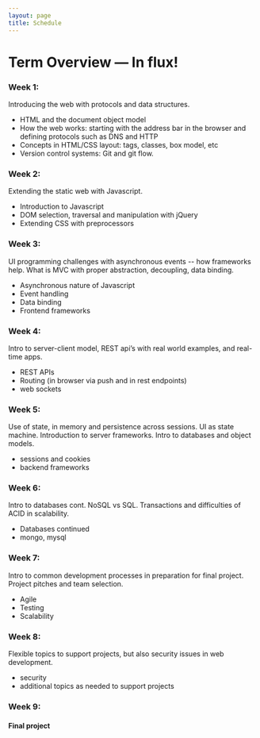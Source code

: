 ```yaml
---
layout: page
title: Schedule
---
```


# Term Overview — In flux!

### Week 1: ###
Introducing the web with protocols and data structures.  

  - HTML and the document object model
  - How the web works:  starting with the address bar in the browser and defining protocols such as DNS and HTTP
  - Concepts in HTML/CSS layout:  tags, classes, box model, etc
  - Version control systems: Git and git flow.


### Week 2: ###
Extending the static web with Javascript.

  - Introduction to Javascript
  - DOM selection, traversal and manipulation with jQuery
  - Extending CSS with preprocessors


### Week 3: ###
UI programming challenges with asynchronous events -- how frameworks help.   What is MVC with proper abstraction, decoupling, data binding.

  - Asynchronous nature of Javascript
  - Event handling
  - Data binding
  - Frontend frameworks


### Week 4: ###
Intro to server-client model, REST api’s with real world examples, and real-time apps.

  - REST APIs
  - Routing (in browser via push and in rest endpoints)
  - web sockets

### Week 5: ###
Use of state,  in memory and persistence across sessions.  UI as state machine. Introduction to server frameworks. Intro to databases and object models.

  - sessions and cookies
  - backend frameworks

### Week 6: ###
Intro to databases cont. NoSQL vs SQL. Transactions and difficulties of ACID in scalability.

  - Databases continued
  - mongo, mysql


### Week 7: ###
Intro to common development processes in preparation for final project.  Project pitches and team selection.

  - Agile
  - Testing
  - Scalability


### Week 8: ###
Flexible topics to support projects, but also security issues in web development.

  - security
  - additional topics as needed to support projects


### Week 9: ###

#### Final project ####
